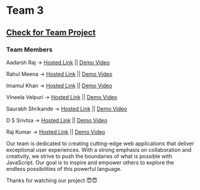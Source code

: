 # Team 3 
## <a href="https://aadarsh-raj.github.io/Geekathon-Javascript/Main/index.html">Check for Team Project</a> 

### Team Members 
Aadarsh Raj -> <a href="https://aadarsh-raj.github.io/payment-project/index.html">Hosted Link</a> || <a href="https://us05web.zoom.us/clips/share/NXItKuPk2ChZBseKXq3J-MmKuAkXfYk-xKlfjnPZO6wFa8oDEfWl-KeQPMUK3qEuSuhwzikJXVs0m7cqEeexjFSKiQ.jN5MqpfNKLtm1t3Z">Demo Video</a> <br>

Rahul Meena -> <a href="https://rahul9695.github.io/Resume-Builder/view/index.html">Hosted Link</a> || <a href="https://github-production-user-asset-6210df.s3.amazonaws.com/120627949/288708556-272b8fef-85fb-4955-906f-b1eb9ab3debd.mp4?X-Amz-Algorithm=AWS4-HMAC-SHA256&X-Amz-Credential=AKIAIWNJYAX4CSVEH53A%2F20231207%2Fus-east-1%2Fs3%2Faws4_request&X-Amz-Date=20231207T093937Z&X-Amz-Expires=300&X-Amz-Signature=549cea1c1f627dba684a3b137a602db900394bda1786d394e2d7bf4d7069925c&X-Amz-SignedHeaders=host&actor_id=120627949&key_id=0&repo_id=726793408">Demo Video</a> <br>

Imamul Khan -> <a href="https://github.com/rajakhan017/Chrome-Extension-YT-Bookmaker">Hosted Link</a> || <a href="https://drive.google.com/file/d/1bWmB71nIU5qTHhM-g6xJr6ZJ-b9tdMTa/view?usp=sharing">Demo Video</a> <br>


Vineela Velpuri -> <a href="https://aadarsh-raj.github.io/Geekathon-Javascript/Main/index.html">Hosted Link</a> || <a href="https://us04web.zoom.us/clips/share/3kOLL8QoQRwDN5EOnvlWEOV7RMmhhFXJe4x1MngSVAlUbSGwPfbDKiVM35ZuWa7-BPlFkphIr1h5LWL37F3akrUUyw.AKLi3lbgH_H9eLb9">Demo Video</a> <br>


Saurabh Shrikande -> <a href="https://saurabhshrikhande.github.io/MCT-3_InvoiceGenrator/index.html">Hosted Link</a> || <a href="">Demo Video</a> <br>

D S Srivtsa -> <a href="https://github.com/srivatsa007/Geekster-JS/tree/main/MineSweeper-Geekathon2">Hosted Link</a> || <a href="https://drive.google.com/file/d/1t0Lpep0JPFvxVizafjtdifB7FpOi7zrb/view">Demo Video</a> <br>

Raj Kumar -> <a href="https://rajkumarrj.github.io/Geekathon-javascript/">Hosted Link</a> || <a href="https://www.loom.com/share/50bf14bd1d234800928a28c16485ee09?sid=791e5b2b-aca7-4a5c-8b63-81a1277a6c0d">Demo Video</a> <br>

Our team is dedicated to creating cutting-edge web applications that deliver exceptional user experiences. With a strong emphasis on collaboration and creativity, we strive to push the boundaries of what is possible with JavaScript. Our goal is to inspire and empower others to explore the endless possibilities of this powerful language.

Thanks for watching our project 😇😇
